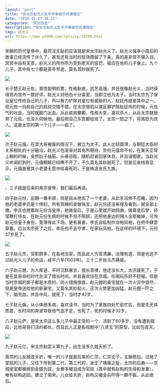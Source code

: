 ```yaml
---
layout: "post"
title: "宋太宗赵光义生平坏事做尽终遭报应"
date: "2018-12-17 16:15"
categories: "宋元历史"
description: "宋太宗赵光义生平坏事做尽终遭报应"
tags: 赵光义
url: https://www.y5000.com/zgls/sy/18788.html
---
```






宋朝的历代皇帝中，最荒淫无耻的应该就是宋太宗赵光义了。赵光义强幸小周后的故事已经流传了许久了，甚至还有当时的现场图留了下来，真的是非常不堪入目。冥冥中自有天意，赵光义的所作所为受到老天的惩罚，报应在他的儿子身上。九个儿子，其中有七个都是英年早逝，莫名其妙就死了。

![](https://img.y5000.com/uploads/allimg/170407/0950425040-0.jpg)

长子楚王赵元佐，禀性聪明机警，性格耿直，武艺高强，并且很像赵光义，当时获得宫内宫外一致好评。赵光义对他也十分喜爱，当即立他为太子。当时太宗为了保证皇位传给自己的儿子，所以极力铲除对皇位有威胁的人，赵廷伟就是其中之一。但元佐一向和自己的叔叔交情不错，在太宗借机以谋反罪铲除赵廷伟的时候，元佐气的吐血，当时就脑门出血，从此疯疯癫癫，性格大变，喜欢杀人，从此太宗就放弃了元佐，也没人伺候他，最后把自己东宫都给烧了，太宗一怒之下，将其贬为庶人。这是太宗的第一个儿子——疯了。

![](https://img.y5000.com/uploads/allimg/170407/09504225U-1.jpg)

次子赵元僖，在其大哥被废的情况下，被立为太子。此人比较圆滑，与朝廷大臣的关系相处的十分融洽，赵光义也渐渐对其有所期待，奈何元僖命不长，在某天正常上朝的时候，突然肚子抽筋，头悬目眩，随机赶紧回家休息，并且请御医。当赵光义听闻赶到时，元僖眼睛已经睁不开了，不久莫名其妙就死了。但是后来线索显示，元僖是被其小老婆无意中给毒死的，于是株连张氏九族。

![](https://img.y5000.com/uploads/allimg/170407/0950421391-2.jpg)

、三子就是后来的真宗皇帝，我们最后再说。

四子赵元份，前期一番丰顺，但是自从他去了一个老婆，从此生活惨不忍睹，因为他的老婆李氏是个悍妇，所有赏赐的金银珠宝，赵元份还没来得及看到，就全部上缴。李氏也想着赵元份当皇帝，她做皇后，于是心里就开始扭曲，做着皇后梦，经常鞭打侍女，在赵元份生病的时候不但不照顾，还把他身边的佣人全部撤掉，可怜赵元份皇子身份，竟落得此下场。更有甚者，李氏自私制作龙袍凤袍，在府中肆意穿戴。后台太宗死了之后，李氏也不去守孝，在家玩凤袍，在这样的环境下，元份37岁死了。

![](https://img.y5000.com/uploads/allimg/170407/095042FB-3.jpg)

五子赵元杰，官职颇多，在各地当官，而且此人为官清廉，治理有道，但是也逃不过赵光义儿子的命运，咸平六年(1003年)，三十二岁赵元杰暴毙。

六子赵元偓，为人厚道、平时沉默寡言，擅长音律，他还没长大，太宗就死了，于是在其哥哥的时代生活了很长时间，并且喜欢住在京城，吃喝玩乐好不舒服。但是当时京城的房子都是木质的，防火措施很查，赵元偓的豪宅就在一次火灾中烧尽，但是皇帝送给他的新豪宅，又莫名其妙起火，这次火势更加凶猛，赵元偓一吓之下，脑充血，并且中风，就死了，当时才42岁。

七子赵元偁，从小体弱多病，喜欢读书，当时为了家族四处忙前忙后，但是先天体质差，长时间的奔波导致他气血不足，也死了，死的时候才32岁。

八子赵元俨，是宋太宗这么多儿子中最正常的一个，活到了60多岁，没有遭到报应，比他哥哥们活的都长，而且此人正是影视剧中“八贤王”的原型，比如包青天。

![](https://img.y5000.com/uploads/allimg/170407/0950425A6-4.jpg)

九子赵元亿，宋太宗赵匡义第九子，出生没多久就夭折了。

真宗的儿女接连夭折，唯一的儿子就是后来的仁宗。仁宗无子，主脉绝后。过继了堂叔的儿子，又往下传到第二代、第三代时，发生了靖康之耻，太宗的后裔——京城皇室都被掳到金国为奴，女眷多被迫成为官妓（其中就有赵构的生母和发妻），唯有赵构逃回，建立了南宋。儿女皆夭折，赵构又被金兵吓得一蹶不振，从此绝后。
